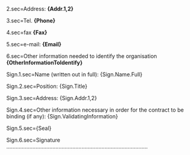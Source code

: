 2.sec=Address:  <b>{Addr.1,2}</b>

3.sec=Tel. <b>{Phone}</b>

4.sec=fax  <b>{Fax}</b>

5.sec=e-mail: <b>{Email}</b>

6.sec=Other information needed to identify the organisation <b>{OtherInformationToIdentify}</b>

Sign.1.sec=Name (written out in full): {Sign.Name.Full}

Sign.2.sec=Position: {Sign.Title}

Sign.3.sec=Address: {Sign.Addr.1,2} 

Sign.4.sec=Other information necessary in order for the contract to be binding (if any): {Sign.ValidatingInformation}

Sign.5.sec={Seal}

Sign.6.sec=Signature ............................................................................................
